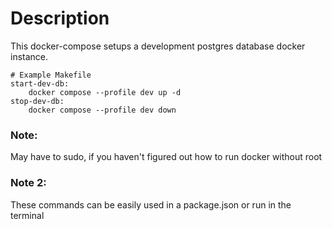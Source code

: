 # Description

This docker-compose setups a development postgres database docker instance.

```Make
# Example Makefile
start-dev-db:
	docker compose --profile dev up -d
stop-dev-db:
	docker compose --profile dev down
```


### Note:
May have to sudo, if you haven't figured out how to run docker without root

### Note 2:
These commands can be easily used in a package.json or run in the terminal

